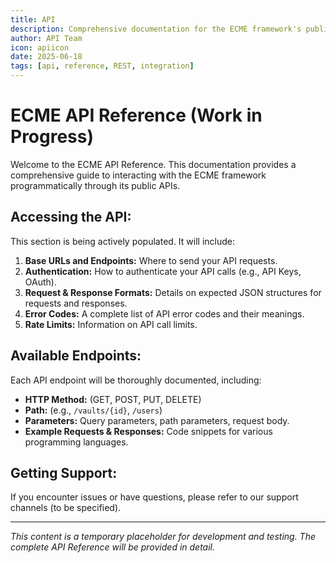 ```yaml
---
title: API
description: Comprehensive documentation for the ECME framework's public APIs.
author: API Team
icon: apiicon
date: 2025-06-18
tags: [api, reference, REST, integration]
---
```


# ECME API Reference (Work in Progress)

Welcome to the ECME API Reference. This documentation provides a comprehensive guide to interacting with the ECME framework programmatically through its public APIs.

## Accessing the API:

This section is being actively populated. It will include:

1.  **Base URLs and Endpoints:** Where to send your API requests.
2.  **Authentication:** How to authenticate your API calls (e.g., API Keys, OAuth).
3.  **Request & Response Formats:** Details on expected JSON structures for requests and responses.
4.  **Error Codes:** A complete list of API error codes and their meanings.
5.  **Rate Limits:** Information on API call limits.

## Available Endpoints:

Each API endpoint will be thoroughly documented, including:

* **HTTP Method:** (GET, POST, PUT, DELETE)
* **Path:** (e.g., `/vaults/{id}`, `/users`)
* **Parameters:** Query parameters, path parameters, request body.
* **Example Requests & Responses:** Code snippets for various programming languages.

## Getting Support:

If you encounter issues or have questions, please refer to our support channels (to be specified).

---

*This content is a temporary placeholder for development and testing. The complete API Reference will be provided in detail.*